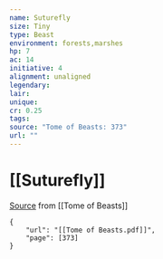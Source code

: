 ```yaml
---
name: Suturefly
size: Tiny
type: Beast
environment: forests,marshes
hp: 7
ac: 14
initiative: 4
alignment: unaligned
legendary: 
lair: 
unique: 
cr: 0.25
tags: 
source: "Tome of Beasts: 373"
url: ""
---
```

# [[Suturefly]]

[Source](zotero://open-pdf/library/items/ULEQWHJM?page=373) from [[Tome of Beasts]]

```pdf
{
	"url": "[[Tome of Beasts.pdf]]",
	"page": [373]
}
```

